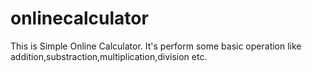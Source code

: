 # onlinecalculator
This is Simple Online Calculator. It's perform some basic operation like addition,substraction,multiplication,division etc.
